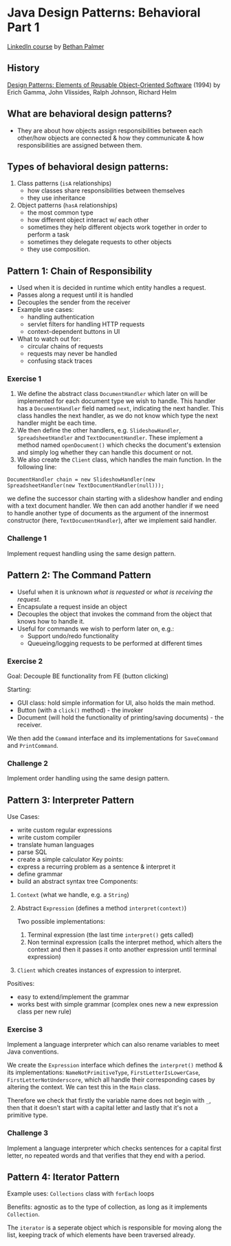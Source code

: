 # Java Design Patterns: Behavioral Part 1
[LinkedIn course](https://www.linkedin.com/learning/java-design-patterns-behavioral-part-1?u=78611978) by [Bethan Palmer](https://www.linkedin.com/learning/instructors/bethan-palmer?u=78611978)

## History
[Design Patterns: Elements of Reusable Object-Oriented Software](http://www.javier8a.com/itc/bd1/articulo.pdf) (1994) by Erich Gamma, John Vlissides, Ralph Johnson, Richard Helm

## What are behavioral design patterns?
- They are about how objects assign responsibilities between each other/how objects are connected & how they communicate & how responsibilities are assigned between them.

## Types of behavioral design patterns:
1. Class patterns (`isA` relationships)
   - how classes share responsibilities between themselves
   - they use inheritance
2. Object patterns (`hasA` relationships)
   - the most common type
   - how different object interact w/ each other
   - sometimes they help different objects work together in order to perform a task
   - sometimes they delegate requests to other objects
   - they use composition.

## Pattern 1: Chain of Responsibility
- Used when it is decided in runtime which entity handles a request.
- Passes along a request until it is handled
- Decouples the sender from the receiver
- Example use cases:
  - handling authentication
  - servlet filters for handling HTTP requests
  - context-dependent buttons in UI
- What to watch out for:
  - circular chains of requests
  - requests may never be handled
  - confusing stack traces

### Exercise 1
1. We define the abstract class `DocumentHandler` which later on will be implemented for each document type we wish to handle. This handler has a `DocumentHandler` field named `next`, indicating the next handler. This class handles the next handler, as we do not know which type the next handler might be each time.
2. We then define the other handlers, e.g. `SlideshowHandler`, `SpreadsheetHandler` and `TextDocumentHandler`. These implement a method named `openDocument()` which checks the document's extension and simply log whether they can handle this document or not.
3. We also create the `Client` class, which handles the main function. In the following line:
```
DocumentHandler chain = new SlideshowHandler(new SpreadsheetHandler(new TextDocumentHandler(null)));
```
we define the successor chain starting with a slideshow handler and ending with a text document handler. We then can add another handler if we need to handle another type of documents as the argument of the innermost constructor (here, `TextDocumentHandler`), after we implement said handler. 

### Challenge 1
Implement request handling using the same design pattern.

## Pattern 2: The Command Pattern
 - Useful when it is unknown *what is requested* or *what is receiving the request*.
 - Encapsulate a request inside an object
 - Decouples the object that invokes the command from the object that knows how to handle it.
 - Useful for commands we wish to perform later on, e.g.:
   - Support undo/redo functionality
   - Queueing/logging requests to be performed at different times

### Exercise 2
Goal: Decouple BE functionality from FE (button clicking)

Starting:
 - GUI class: hold simple information for UI, also holds the main method.
 - Button (with a `click()` method) - the invoker
 - Document (will hold the functionality of printing/saving documents) - the receiver.

We then add the `Command` interface and its implementations for `SaveCommand` and `PrintCommand`.

### Challenge 2
Implement order handling using the same design pattern.

## Pattern 3: Interpreter Pattern
Use Cases:
 - write custom regular expressions
 - write custom compiler
 - translate human languages
 - parse SQL
 - create a simple calculator
Key points:
 - express a recurring problem as a sentence & interpret it
 - define grammar
 - build an abstract syntax tree
Components:
1. `Context` (what we handle, e.g. a `String`)
2. Abstract `Expression` (defines a method `interpret(context)`)

   Two possible implementations:
   1. Terminal expression (the last time `interpret()` gets called)
   2. Non terminal expression (calls the interpret method, which alters the context and then it passes it onto another expression until terminal expression)
3. `Client` which creates instances of expression to interpret.

Positives:
- easy to extend/implement the grammar
- works best with simple grammar (complex ones new a new expression class per new rule)

### Exercise 3
Implement a language interpreter which can also rename variables to meet Java conventions.

We create the `Expression` interface which defines the `interpret()` method & its implementations: `NameNotPrimitiveType`, `FirstLetterIsLowerCase`, `FirstLetterNotUnderscore`, which all handle their corresponding cases by altering the context. We can test this in the `Main` class.

Therefore we check that firstly the variable name does not begin with `_`, then that it doesn't start with a capital letter and lastly that it's not a primitive type.

### Challenge 3
Implement a language interpreter which checks sentences for a capital first letter, no repeated words and that verifies that they end with a period.

## Pattern 4: Iterator Pattern
Example uses: `Collections` class with `forEach` loops

Benefits: agnostic as to the type of collection, as long as it implements `Collection`.

The `iterator` is a seperate object which is responsible for moving along the list, keeping track of which elements have been traversed already.